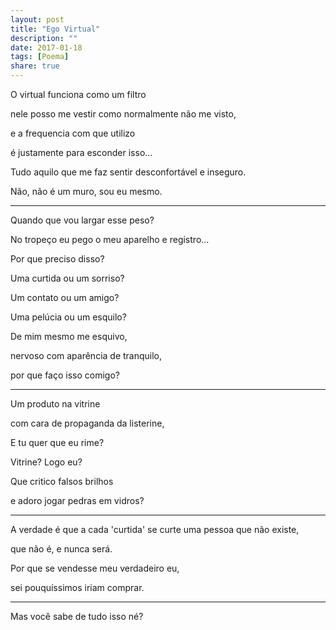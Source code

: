 ```yaml
---
layout: post
title: "Ego Virtual"
description: ""
date: 2017-01-18
tags: [Poema]
share: true
---
```


O virtual funciona como um filtro

nele posso me vestir como normalmente não me visto,

e a frequencia com que utilizo

é justamente para esconder isso...

Tudo aquilo que me faz sentir desconfortável e inseguro.

Não, não é um muro, sou eu mesmo.

----------

Quando que vou largar esse peso?

No tropeço eu pego o meu aparelho e registro...

Por que preciso disso?

Uma curtida ou um sorriso?

Um contato ou um amigo?

Uma pelúcia ou um esquilo?

De mim mesmo me esquivo,

nervoso com aparência de tranquilo,

por que faço isso comigo?



----------


Um produto na vitrine

com cara de propaganda da listerine,

E tu quer que eu rime?

Vitrine? Logo eu?

Que critico falsos brilhos

e adoro jogar pedras em vidros?

----------


A verdade é que a cada 'curtida' se curte uma pessoa que não existe,

que não é, e nunca será.

Por que se vendesse meu verdadeiro eu,

sei pouquíssimos iriam comprar.

----------

Mas você sabe de tudo isso né?
